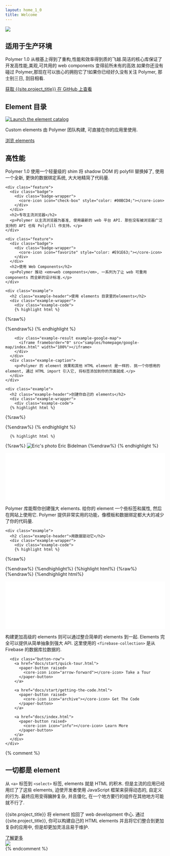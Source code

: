 ```yaml
---
layout: home_1_0
title: Welcome
---
```


<section id="future" class="main-bg">
  <div class="panel left">
    <img src="./images/polymer1.0-01.svg">
    <summary>
      <h1>适用于生产环境</h1>
      <p>Polymer 1.0 从根基上得到了重构,性能和效率得到质的飞越.简洁的核心库保证了开发高性能,美观,可共用的 web components 变得前所未有的高效.如果你还没有碰过 Polymer,那现在可以放心的拥抱它了!如果你已经好久没有关注 Polymer, 那士别三日, 刮目相看.</p>
      <a href="docs/start/getting-the-code.html">
        <paper-button raised unresolved>
          <core-icon icon="archive"></core-icon> 获取 {{site.project_title}}
        </paper-button>
      </a>
      <a href="https://github.com/polymer">
        <paper-button class="github" unresolved>
          <core-icon icon="social:post-github"></core-icon> 在 GitHub 上查看
        </paper-button>
      </a>
    </summary>
  </div>
</section>

<!-- <section id="release08" class="main-light-purple">
  <div class="panel">
    <summary>
      <a href="/0.9/">
        <h2 layout horizontal center>
          Join us @ Polypalooza, Sept. ???
        </h2>
      </a>
    </summary>
  </div>
</section> -->

<section id="catalog" class="main-purple">
  <div class="panel">
    <summary style="transform: translateZ(0);">
      <h1>Element 目录</h1>
      <a href="https://elements.polymer-project.org" target="_blank">
        <img src="/images/catalog_fadeout.png" alt="Launch the element catalog" title="Launch the element catalog">
      </a>
      <div>
        <p>
        Custom elements 由 Polymer 团队构建, 可直接在你的应用里使用.
        </p>
        <a href="https://elements.polymer-project.org" target="_blank">
          <paper-button>
            <core-icon icon="arrow-forward"></core-icon> 浏览 elements
          </paper-button>
        </a>
      </div>
    </summary>
  </div>
</section>

<!-- <section id="production" class="main-purple">
  <div class="panel" layout horizontal>
    <div flex>
      <h2>Lean, Mean, and Ready for Production</h2>
      <p class="one-oh-summary">Lorem ipsum dolor sit amet, consectetur adipisicing elit. Nulla facilis itaque, quo fuga veritatis odit hic magnam perspiciatis voluptatibus rem delectus omnis nisi inventore ea sapiente quibusdam a tenetur pariatur.</p>
    </div>
    <div flex>
      <div class="one-oh">1.0</div>
    </div>
  </div>
</section> -->

<section id="features" class="main-bg">
  <div class="panel">
    <div class="feature">
      <div class="badge">
        <div class="badge-wrapper">
          <core-icon icon="trending-up" style="color: #4CAF50;"></core-icon>
        </div>
      </div>
      <h2>高性能</h2>
      <p>Polymer 1.0 使用一个轻量级的 shim 将 shadow DOM 的 polyfill 替换掉了, 使用一个全新, 更快的数据绑定系统, 大大地精简了代码量.</p>
    </div>

    <div class="feature">
      <div class="badge">
        <div class="badge-wrapper">
          <core-icon icon="check-box" style="color: #00BCD4;"></core-icon>
        </div>
      </div>
      <h2>专攻主流浏览器</h2>
      <p>Polymer 以主流浏览器为基准, 使用最新的 web 平台 API. 那些没有被浏览器广泛支持的 API 也有 Polyfill 作支持。</p>
    </div>
    
    <div class="feature">
      <div class="badge">
        <div class="badge-wrapper">
          <core-icon icon="favorite" style="color: #E91E63;"></core-icon>
        </div>
      </div>
      <h2>使用 Web Components</h2>
      <p>Polymer 推动 <em>web components</em>, 一系列为了让 web 可重用 components 而全新的设计标准.</p>
    </div>
  </div>

</section>

<section id="examples">
  <div class="panel">

    <div class="example">
      <h2 class="example-header">使用 elements 目录里的elements</h2>
      <div class="example-wrapper">
        <div class="example-code">
        {% highlight html %}
{%raw%}
<!-- 给 Web Components 使用 Polyfills 以便支持旧的浏览器 -->
<script src="bower_components/webcomponentsjs/webcomponents-lite.min.js"></script>

<!-- 引入 element -->
<link rel="import" href="components/google-map/google-map.html">

<!-- 使用 element -->
<google-map lat="37.790" long="-122.390"></google-map>
{%endraw%}
        {% endhighlight %}
        </div>
        
        <div class="example-result example-google-map">
          <iframe frameborder="0" src="samples/homepage/google-map/index.html" width="100%"></iframe>
        </div>
      </div>
      <div class="example-caption">
        <p>Polymer 的 element 效果和其他 HTML element 是一样的. 挑一个你想用的 element, 通过 HTML import 引入它, 将标签添加到你的页面就成.</p>
      </div>
    </div>

    <div class="example">
      <h2 class="example-header">创建你自己的 elements</h2>
      <div class="example-wrapper">
        <div class="example-code">
      {% highlight html %}
{%raw%}
<dom-module id="contact-card">
  <link rel="import" type="css" href="contact-card.css">
  <template>
    <content></content>
    <iron-icon icon="star" hidden$="{{!starred}}"></iron-icon>
  </template>
</dom-module>

<script>
  Polymer({
    is: 'contact-card',
    properties: {
      starred: Boolean
    }
  });
</script>
{%endraw%}
      {% endhighlight %}
      
      {% highlight html %}
{%raw%}
<contact-card starred>
  <img src="profile.jpg" alt="Eric's photo">
  <span>Eric Bidelman</span>
</contact-card>
{%endraw%}
      {% endhighlight %}
        </div>
        <div class="example-result example-contact-card">
          <iframe frameborder="0" src="samples/homepage/contact-card/index.html" width="100%"></iframe>
        </div>
      </div>
      <div class="example-caption">
        <p>Polymer 库能帮你创建强大 elements. 给你的 element 一个些标签和属性, 然后在网站上使用它. Polymer 提供非常实用的功能，像模板和数据绑定都大大的减少了你的代码量.</p>
      </div>
    </div>


    <div class="example">
      <h2 class="example-header">用数据驱动它</h2>
      <div class="example-wrapper">
        <div class="example-code">
        {% highlight html %}
{%raw%}
<dom-module id="friend-list">
  <link rel="import" type="css" href="friend-list.css">
  <template>
    <firebase-collection data="{{data}}"
                      location="https://users1.firebaseio.com/users">
    </firebase-collection>
    <template is="dom-repeat" items="{{data}}">
      <contact-card starred="{{item.starred}}">
        <img src="{{item.img}}" alt="{{item.name}}">
        <span>{{item.name}}</span>
      </contact-card>
    </template>
  </template>
</dom-module>

<script>
  Polymer({
    is: 'friend-list'
  });
</script>
{%endraw%}
        {%endhighlight%}
        {%highlight html%}
{%raw%}
<friend-list></friend-list>
{%endraw%}
        {%endhighlight html%}
        </div>
        <div class="example-result example-friend-list">
          <iframe frameborder="0" src="samples/homepage/friend-list/index.html" width="100%"></iframe>
        </div>
      </div>
      <div class="example-caption">
        <p>构建更加高级的 elements 则可以通过整合简单的 elements 到一起. Elements 完全可以提供从简单抽象到强大 API. 这里使用的 <code>&lt;firebase-collection&gt;</code> 是从 Firebase 的数据库拉数据的. </p>
      </div>
      
      <div class="button-row">
        <a href="docs/start/quick-tour.html">
          <paper-button raised>
            <core-icon icon="arrow-forward"></core-icon> Take a Tour
          </paper-button>
        </a>

        <a href="docs/start/getting-the-code.html">
          <paper-button raised>
            <core-icon icon="archive"></core-icon> Get The Code
          </paper-button>
        </a>

        <a href="docs/index.html">
          <paper-button raised>
            <core-icon icon="info"></core-icon> Learn More
          </paper-button>
        </a>
      </div>
    </div>
    
  </div>
</section>

{% comment %}
<section id="everything-element" class="main-purple">
  <div class="panel right">
    <summary>
      <h1>一切都是 element</h1>
      <p>从 <code>&lt;a&gt;</code> 标签到 <code>&lt;select&gt;</code> 标签, elements 就是 HTML 的积木. 但是主流的应用已经用烂了了这些 elements, 迫使开发者使用 JavaScript 框架来获得动态的, 自定义的行为.  最终应用变得臃肿复杂, 并且僵化, 在一个地方要行的组件在其他地方可能就不行了.
      <br><br>
      {{site.project_title}} 将 element 拾回了 web development 中心. 通过 {{site.project_title}}, 你可以构建自己的 HTML elements 并且将它们整合到更加复杂的应用中, 但是却更加灵活且易于维护.</p>
      <a href="docs/start/everything.html">
        <paper-button>
          <core-icon icon="arrow-forward"></core-icon> 了解更多
        </paper-button>
      </a>
    </summary>
    <img src="/images/logos/p-elements.svg">
  </div>
</section>
{% endcomment %}
